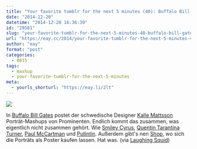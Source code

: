 ```yaml
---
title: "Your favorite tumblr for the next 5 minutes (40): Buffalo Bill Gates"
date: "2014-12-20"
datetime: "2014-12-20 16:36:39"
id: "29581"
slug: "your-favorite-tumblr-for-the-next-5-minutes-40-buffalo-bill-gates"
url: "https://eay.cc/2014/your-favorite-tumblr-for-the-next-5-minutes-40-buffalo-bill-gates/"
author: "eay"
format: "post"
categories:
  - 0815
tags:
  - mashup
  - your-favorite-tumblr-for-the-next-5-minutes
meta:
  - yourls_shorturl: "https://eay.li/2lt"
---
```


![](https://eay.cc/uploads/2014/buffalobillgates.jpg)

In [Buffalo Bill Gates](http://buffalobillgates.tumblr.com/) postet der schwedische Designer [Kalle Mattsson](http://www.studiokallemattsson.com/) Porträt-Mashups von Prominenten. Endlich kommt das zusammen, was eigentlich nicht zusammen gehört. Wie [Smiley Cyrus](http://buffalobillgates.tumblr.com/post/101932422221/smiley-curys), [Quentin Tarantina Turner](http://buffalobillgates.tumblr.com/post/93034294591/quentin-tarantina-turner-title-sent-in-by-leo), [Paul McCartman](http://buffalobillgates.tumblr.com/post/97735318151/paul-mccartman) und [Putintin](http://buffalobillgates.tumblr.com/post/88107369686/putintin-title-sent-in-by-tomas-zettergren). Außerdem gibt's nen [Shop](http://studiokallemattsson.tictail.com/products/buffalo-bill-gates-posters), wo sich die Porträts als Poster kaufen lassen. Hat was. (via [Laughing Squid](http://laughingsquid.com/buffalo-bill-gates-hilariously-bizarre-portrait-mashups-that-combine-two-pop-culture-figures/))
